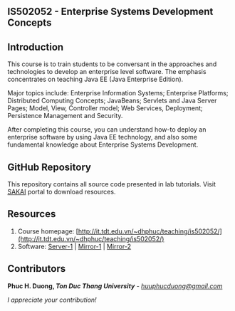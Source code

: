 IS502052 - Enterprise Systems Development Concepts
--------------------------------------------------

Introduction
------------

This course is to train students to be conversant in the approaches and technologies to develop an enterprise level software. The emphasis concentrates on teaching Java EE (Java Enterprise Edition).

Major topics include: Enterprise Information Systems; Enterprise Platforms; Distributed Computing Concepts; JavaBeans; Servlets and Java Server Pages; Model, View, Controller model; Web Services, Deployment; Persistence Management and Security.

After completing this course, you can understand how-to deploy an enterprise software by using Java EE technology, and also some fundamental knowledge about Enterprise Systems Development.

GitHub Repository
-----------------

This repository contains all source code presented in lab tutorials. Visit [SAKAI](http://sakai.it.tdt.edu.vn/portal) portal to download resources.

Resources
---------

 1. Course homepage: [http://it.tdt.edu.vn/~dhphuc/teaching/is502052/](http://it.tdt.edu.vn/~dhphuc/teaching/is502052/)
 2. Software: [Server-1](http://it.tdt.edu.vn/~dhphuc/teaching/is502052/software.php) | [Mirror-1](https://www.mediafire.com/folder/52wk3gfdlr9pz/IS502052) | [Mirror-2](https://goo.gl/AKMZF3)

Contributors
------------

**Phuc H. Duong, *Ton Duc Thang University*** - *huuphucduong@gmail.com*

*I appreciate your contribution!*